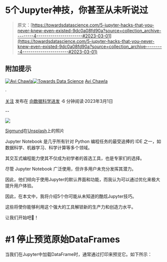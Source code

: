 # 5个Jupyter神技，你甚至从未听说过

> 原文：[https://towardsdatascience.com/5-jupyter-hacks-that-you-never-knew-even-existed-9dc0a08fd90a?source=collection_archive---------4-----------------------#2023-03-01](https://towardsdatascience.com/5-jupyter-hacks-that-you-never-knew-even-existed-9dc0a08fd90a?source=collection_archive---------4-----------------------#2023-03-01)

## 附加提示

[](https://medium.com/@avi_chawla?source=post_page-----9dc0a08fd90a--------------------------------)[![Avi Chawla](../Images/c9c3e4fc7549c3e388f8b4a5560c7cc6.png)](https://medium.com/@avi_chawla?source=post_page-----9dc0a08fd90a--------------------------------)[](https://towardsdatascience.com/?source=post_page-----9dc0a08fd90a--------------------------------)[![Towards Data Science](../Images/a6ff2676ffcc0c7aad8aaf1d79379785.png)](https://towardsdatascience.com/?source=post_page-----9dc0a08fd90a--------------------------------) [Avi Chawla](https://medium.com/@avi_chawla?source=post_page-----9dc0a08fd90a--------------------------------)

·

[关注](https://medium.com/m/signin?actionUrl=https%3A%2F%2Fmedium.com%2F_%2Fsubscribe%2Fuser%2F5d33decdf4c4&operation=register&redirect=https%3A%2F%2Ftowardsdatascience.com%2F5-jupyter-hacks-that-you-never-knew-even-existed-9dc0a08fd90a&user=Avi+Chawla&userId=5d33decdf4c4&source=post_page-5d33decdf4c4----9dc0a08fd90a---------------------post_header-----------) 发布在 [向数据科学进发](https://towardsdatascience.com/?source=post_page-----9dc0a08fd90a--------------------------------) ·6 分钟阅读·2023年3月1日[](https://medium.com/m/signin?actionUrl=https%3A%2F%2Fmedium.com%2F_%2Fvote%2Ftowards-data-science%2F9dc0a08fd90a&operation=register&redirect=https%3A%2F%2Ftowardsdatascience.com%2F5-jupyter-hacks-that-you-never-knew-even-existed-9dc0a08fd90a&user=Avi+Chawla&userId=5d33decdf4c4&source=-----9dc0a08fd90a---------------------clap_footer-----------)

--

[](https://medium.com/m/signin?actionUrl=https%3A%2F%2Fmedium.com%2F_%2Fbookmark%2Fp%2F9dc0a08fd90a&operation=register&redirect=https%3A%2F%2Ftowardsdatascience.com%2F5-jupyter-hacks-that-you-never-knew-even-existed-9dc0a08fd90a&source=-----9dc0a08fd90a---------------------bookmark_footer-----------)![](../Images/8ce875075d28ea946aa0054fce1a075b.png)

[Sigmund](https://unsplash.com/@sigmund?utm_source=medium&utm_medium=referral)在[Unsplash](https://unsplash.com/?utm_source=medium&utm_medium=referral)上的照片

Jupyter Notebook 是几乎所有针对 Python 编程任务的最受追捧的 IDE 之一，如数据科学、机器学习、科学计算等多个领域。

其交互式编程能力使其不仅成为初学者的首选工具，也是专家们的选择。

尽管 Jupyter Notebook 广泛使用，但许多用户未充分发挥其潜力。

因此，他们倾向于使用Jupyter的默认界面和功能，而我认为可以通过优化来极大提升用户体验。

因此，在本文中，我将介绍5个你可能从未知道的酷炫Jupyter技巧。

这些将使你能够利用这个强大的工具解锁新的生产力和创造力水平。

让我们开始吧🚀！

# #1 停止预览原始DataFrames

当我们在Jupyter中加载DataFrame时，通常通过打印来预览它。如下所示：
